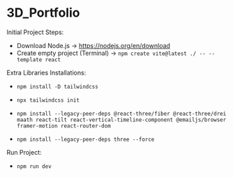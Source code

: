 # 3D_Portfolio

Initial Project Steps:

- Download Node.js -> https://nodejs.org/en/download
- Create empty project (Terminal) -> `npm create vite@latest ./ -- --template react`

Extra Libraries Installations:

- `npm install -D tailwindcss`
- `npx tailwindcss init`

- `npm install --legacy-peer-deps @react-three/fiber @react-three/drei maath react-tilt react-vertical-timeline-component @emailjs/browser framer-motion react-router-dom`
- `npm install --legacy-peer-deps three --force`

Run Project:

- `npm run dev`